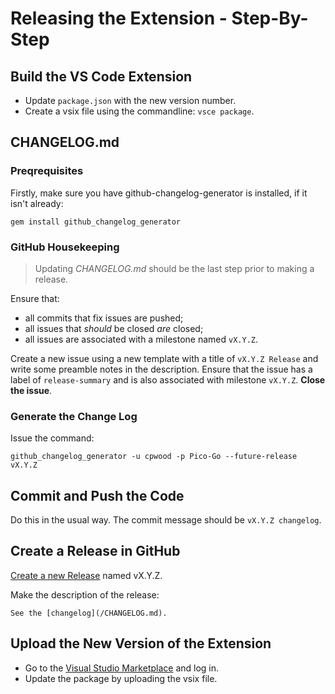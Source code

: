 # Releasing the Extension - Step-By-Step

## Build the VS Code Extension

- Update `package.json` with the new version number.
- Create a vsix file using the commandline: `vsce package`.

## CHANGELOG.md

### Preqrequisites

Firstly, make sure you have github-changelog-generator is installed, if it isn't already:

```
gem install github_changelog_generator
```

### GitHub Housekeeping

> Updating *CHANGELOG.md* should be the last step prior to making a release.

Ensure that:

* all commits that fix issues are pushed;
* all issues that *should* be closed *are* closed;
* all issues are associated with a milestone named `vX.Y.Z`.

Create a new issue using a new template with a title of `vX.Y.Z Release` and write some preamble notes in the description. Ensure that the issue has a label of `release-summary` and is also associated with milestone `vX.Y.Z`. **Close the issue**.

### Generate the Change Log

Issue the command:

```
github_changelog_generator -u cpwood -p Pico-Go --future-release vX.Y.Z
```

## Commit and Push the Code

Do this in the usual way. The commit message should be `vX.Y.Z changelog`.

## Create a Release in GitHub

[Create a new Release](https://github.com/cpwood/Pico-Go/releases/new) named vX.Y.Z.

Make the description of the release:

```
See the [changelog](/CHANGELOG.md).
```

## Upload the New Version of the Extension

- Go to the [Visual Studio Marketplace](https://marketplace.visualstudio.com/manage/publishers/chriswood) and log in.
- Update the package by uploading the vsix file.